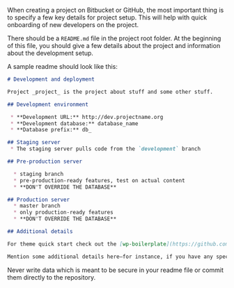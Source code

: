 When creating a project on Bitbucket or GitHub, the most important thing is to specify a few key details for project setup. This will help with quick onboarding of new developers on the project.

There should be a `README.md` file in the project root folder. At the beginning of this file, you should give a few details about the project and information about the development setup.

A sample readme should look like this:

```md
# Development and deployment

Project _project_ is the project about stuff and some other stuff.

## Development environment

 * **Development URL:** http://dev.projectname.org
 * **Development database:** database_name
 * **Database prefix:** db_

## Staging server
 * The staging server pulls code from the `development` branch

## Pre-production server

  * staging branch
  * pre-production-ready features, test on actual content
  * **DON'T OVERRIDE THE DATABASE**

## Production server
  * master branch
  * only production-ready features
  * **DON'T OVERRIDE THE DATABASE**

## Additional details

For theme quick start check out the [wp-boilerplate](https://github.com/infinum/wp-boilerplate) readme.

Mention some additional details here—for instance, if you have any special deployment techniques from development to staging, additional constants and settings for `wp-config.php`, or similar.
```

Never write data which is meant to be secure in your readme file or commit them directly to the repository.
